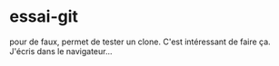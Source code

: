 # essai-git
pour de faux, permet de tester un clone.
C'est intéressant de faire ça.
J'écris dans le navigateur...
